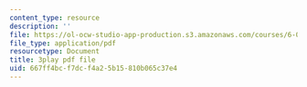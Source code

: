 ```yaml
---
content_type: resource
description: ''
file: https://ol-ocw-studio-app-production.s3.amazonaws.com/courses/6-01sc-introduction-to-electrical-engineering-and-computer-science-i-spring-2011/667ff4bcf7dcf4a25b15810b065c37e4_qGZy1CRoZdE.pdf
file_type: application/pdf
resourcetype: Document
title: 3play pdf file
uid: 667ff4bc-f7dc-f4a2-5b15-810b065c37e4
---
```

